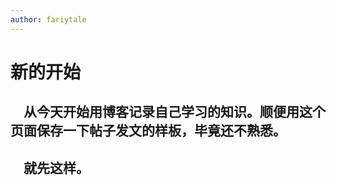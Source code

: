 ```yaml
---
author: fariytale
---
```

# 新的开始
## &emsp;从今天开始用博客记录自己学习的知识。顺便用这个页面保存一下帖子发文的样板，毕竟还不熟悉。

## &emsp;就先这样。
